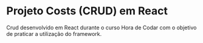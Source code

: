 # Projeto Costs (CRUD) em React
Crud desenvolvido em React durante o curso Hora de Codar com o objetivo de praticar a utilização do framework.
